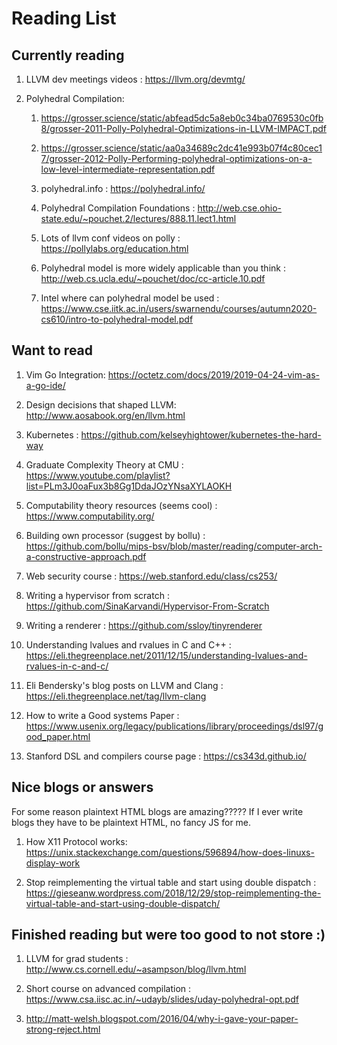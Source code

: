 # Reading List

## Currently reading

1. LLVM dev meetings videos : https://llvm.org/devmtg/

1. Polyhedral Compilation:
    1. https://grosser.science/static/abfead5dc5a8eb0c34ba0769530c0fb8/grosser-2011-Polly-Polyhedral-Optimizations-in-LLVM-IMPACT.pdf

    1. https://grosser.science/static/aa0a34689c2dc41e993b07f4c80cec17/grosser-2012-Polly-Performing-polyhedral-optimizations-on-a-low-level-intermediate-representation.pdf

    1. polyhedral.info : https://polyhedral.info/
    
    1. Polyhedral Compilation Foundations : http://web.cse.ohio-state.edu/~pouchet.2/lectures/888.11.lect1.html

    1. Lots of llvm conf videos on polly : https://pollylabs.org/education.html

    1. Polyhedral model is more widely applicable than you think : http://web.cs.ucla.edu/~pouchet/doc/cc-article.10.pdf

    1. Intel where can polyhedral model be used : https://www.cse.iitk.ac.in/users/swarnendu/courses/autumn2020-cs610/intro-to-polyhedral-model.pdf

## Want to read

1. Vim Go Integration: https://octetz.com/docs/2019/2019-04-24-vim-as-a-go-ide/

1. Design decisions that shaped LLVM: http://www.aosabook.org/en/llvm.html 

1. Kubernetes : https://github.com/kelseyhightower/kubernetes-the-hard-way

1. Graduate Complexity Theory at CMU : https://www.youtube.com/playlist?list=PLm3J0oaFux3b8Gg1DdaJOzYNsaXYLAOKH

1. Computability theory resources (seems cool) : https://www.computability.org/

1. Building own processor (suggest by bollu) :  https://github.com/bollu/mips-bsv/blob/master/reading/computer-arch-a-constructive-approach.pdf

1. Web security course : https://web.stanford.edu/class/cs253/

1. Writing a hypervisor from scratch : https://github.com/SinaKarvandi/Hypervisor-From-Scratch

1. Writing a renderer : https://github.com/ssloy/tinyrenderer

1. Understanding lvalues and rvalues in C and C++ : https://eli.thegreenplace.net/2011/12/15/understanding-lvalues-and-rvalues-in-c-and-c/

1. Eli Bendersky's blog posts on LLVM and Clang : https://eli.thegreenplace.net/tag/llvm-clang

1. How to write a Good systems Paper : https://www.usenix.org/legacy/publications/library/proceedings/dsl97/good_paper.html

1. Stanford DSL and compilers course page : https://cs343d.github.io/

## Nice blogs or answers

For some reason plaintext HTML blogs are amazing????? If I ever write blogs
they have to be plaintext HTML, no fancy JS for me.

1. How X11 Protocol works: https://unix.stackexchange.com/questions/596894/how-does-linuxs-display-work

1. Stop reimplementing the virtual table and start using double dispatch : https://gieseanw.wordpress.com/2018/12/29/stop-reimplementing-the-virtual-table-and-start-using-double-dispatch/

## Finished reading but were too good to not store :)

1. LLVM for grad students : http://www.cs.cornell.edu/~asampson/blog/llvm.html

1. Short course on advanced compilation : https://www.csa.iisc.ac.in/~udayb/slides/uday-polyhedral-opt.pdf

1. http://matt-welsh.blogspot.com/2016/04/why-i-gave-your-paper-strong-reject.html
